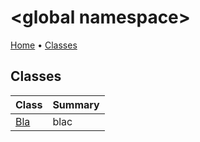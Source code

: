 # \<global namespace>

[Home](../README.md) &#x2022; [Classes](#classes)

## Classes

| Class | Summary |
| ----- | ------- |
| [Bla](Bla/README.md) | blac |

